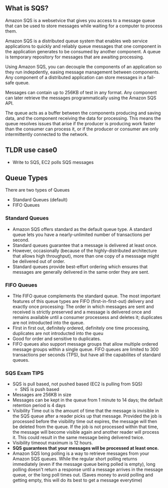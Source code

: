 ## What is SQS?

Amazon SQS is a websetvice that gives you access to a message queue that can be used to store messages while waiting for a computer to process them.

Amazon SQS is a distributed queue system that enables web service applications to quickly and reliably queue messages that one component in the application generates to be consumed by another component. A queue is temporary repository for messages that are awaiting processing.

Using Amazon SQS, you can decouple the components of an application so they run indepdently, easing message management between components. Any component of a distributed application can store messages in a fail-safe queue.

Messages can contain up to 256KB of test in any format. Any component can later retrieve the messages programmatically using the Amazon SQS API.

The queue acts as a buffer between the components producing and saving data, and the component receiving the data for processing. This means the queue resolves issues that arise if the producer is producing work faster than the consumer can process it, or if the producer or consumer are only intermittently connected to the network.


## TLDR use case0
* Write to SQS, EC2 polls SQS messages

## Queue Types

There are two types of Queues
* Standard Queues (default)
* FIFO Queues

### Standard Queues
* Amazon SQS offers standard as the default queue type. A standard queue lets you have a nearly-unlimited number of transactions per second. 
* Standard queues guarantee that a message is delivered at least once.
* However, occasionally (because of the highly-distributed architecture that allows high throughput), more than one copy of a messsage might be delivered out of order.
* Standard queues provide best-effort ordering which ensures that messages are generally delivered in the same order they are sent.

### FIFO Queues
* THe FIFO queue complements the standard queue. The most important features of this queue types are FIFO (first-in-first-out) delivery and exactly once processing: The order in which messages are sent and received is strictly preserved and a message is delivered once and remains available until a consumer processess and deletes it; duplicates are not introducted into the queue.
* FIrst in first out, definitely ordered, definitely one time processing, duplicates are not introducted into the queu
* Good for order and sensitive to duplicates.
* FIFO queues also support message groups that allow multiple ordered message groups within a single queue. FIFO queues are limited to 300 transactions per seconds (TPS), but have all the capabilites of standard queues.


### SQS Exam TIPS

* SQS is pull based, not pushed based (EC2 is pulling from SQS)
    * SNS is push based
* Messages are 256KB in size
* Messages can be kept in the queue from 1 minute to 14 days; the default retention period is 4 days
* Visibility Time out is the amount of time that the message is invisible in the SQS queue after a reader picks up that message. Provided the job is processed before the visibility time out expires, the message will then be deleted from the queue. If the job is not processed within that time, the message will become visible again and another reader will process it. This could result in the same message being delivered twice.
* Visibility timeout maximum is 12 hours.
* **SQS guarantees that your messages will be processed at least once.**
* Amazon SQS long polling is a way to retrieve messages from your Amazon SQS queues. While the regular short polling returns immediately (even if the message queue being polled is empty), long polling doesn't return a response until a message arrives in the message queue, or the long poll times out. (Saves money to avoid polling and getting empty, this will do its best to get a message everytime)